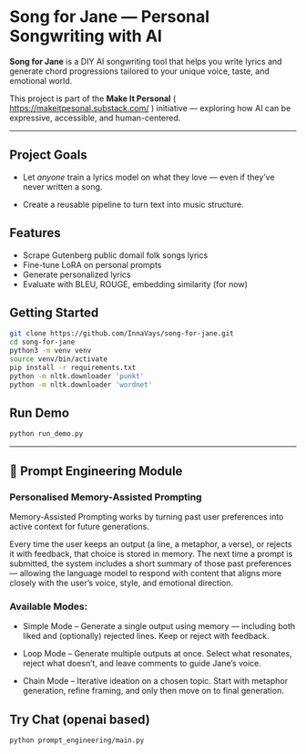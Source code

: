 # Song for Jane — Personal Songwriting with AI

**Song for Jane** is a DIY AI songwriting tool that helps you write lyrics and generate chord progressions tailored to your unique voice, taste, and emotional world.

This project is part of the **Make It Personal** ( https://makeitpesonal.substack.com/ ) initiative — exploring how AI can be expressive, accessible, and human-centered.

---

## Project Goals

- Let *anyone* train a lyrics model on what they love — even if they’ve never written a song.

- Create a reusable pipeline to turn text into music structure.


## Features
- Scrape Gutenberg public domail folk songs lyrics
- Fine-tune LoRA on personal prompts
- Generate personalized lyrics
- Evaluate with BLEU, ROUGE, embedding similarity (for now)

## Getting Started
```bash
git clone https://github.com/InnaVays/song-for-jane.git
cd song-for-jane
python3 -m venv venv
source venv/bin/activate
pip install -r requirements.txt
python -m nltk.downloader 'punkt'
python -m nltk.downloader 'wordnet'

```

## Run Demo
```bash
python run_demo.py
```

---

## 🧠 Prompt Engineering Module

### Personalised Memory-Assisted Prompting

Memory-Assisted Prompting works by turning past user preferences into active context for future generations.

Every time the user keeps an output (a line, a metaphor, a verse), or rejects it with feedback, that choice is stored in memory. The next time a prompt is submitted, the system includes a short summary of those past preferences — allowing the language model to respond with content that aligns more closely with the user’s voice, style, and emotional direction.

### Available Modes:

- Simple Mode – Generate a single output using memory — including both liked and (optionally) rejected lines. Keep or reject with feedback.

- Loop Mode – Generate multiple outputs at once. Select what resonates, reject what doesn’t, and leave comments to guide Jane’s voice.

- Chain Mode – Iterative ideation on a chosen topic. Start with metaphor generation, refine framing, and only then move on to final generation.

## Try Chat (openai based)
```bash
python prompt_engineering/main.py
```

